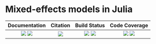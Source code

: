 # Mixed-effects models in Julia

|**Documentation**|**Citation**|**Build Status**|**Code Coverage**|
|:-:|:-:|:-:|:-:|
|[![][docs-stable-img]][docs-stable-url] [![][docs-latest-img]][docs-latest-url] | [![][doi-img]][doi-url] | [![][travis-img]][travis-url] [![][appveyor-img]][appveyor-url] | [![][coveralls-img]][coveralls-url] [![][codecov-img]][codecov-url]|

[doi-img]: https://zenodo.org/badge/9106942.svg
[doi-url]: https://zenodo.org/badge/latestdoi/9106942

[docs-latest-img]: https://img.shields.io/badge/docs-latest-blue.svg
[docs-latest-url]: https://dmbates.github.io/MixedModels.jl/latest

[docs-stable-img]: https://img.shields.io/badge/docs-stable-blue.svg
[docs-stable-url]: https://dmbates.github.io/MixedModels.jl/stable

[travis-img]: https://travis-ci.org/dmbates/MixedModels.jl.svg?branch=master
[travis-url]: https://travis-ci.org/dmbates/MixedModels.jl

[appveyor-img]: https://ci.appveyor.com/api/projects/status/github/dmbates/MixedModels.jl?svg=true
[appveyor-url]: https://ci.appveyor.com/project/dmbates/mixedmodels-jl

[coveralls-img]: https://coveralls.io/repos/github/dmbates/MixedModels.jl/badge.svg?branch=master
[coveralls-url]: https://coveralls.io/github/dmbates/MixedModels.jl?branch=master

[codecov-img]: https://codecov.io/github/dmbates/MixedModels.jl/badge.svg?branch=master
[codecov-url]: https://codecov.io/github/dmbates/MixedModels.jl?branch=master

